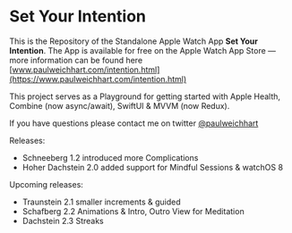 # Set Your Intention

This is the Repository of the Standalone Apple Watch App **Set Your Intention**. The App is available for free on the Apple Watch App Store — more information can be found here [www.paulweichhart.com/intention.html](https://www.paulweichhart.com/intention.html) 

This project serves as a Playground for getting started with Apple Health, Combine (now async/await), SwiftUI & MVVM (now Redux).

If you have questions please contact me on twitter [@paulweichhart](https://www.twitter.com/paulweichhart)

Releases:
* Schneeberg      1.2 introduced more Complications
* Hoher Dachstein 2.0 added support for Mindful Sessions & watchOS 8

Upcoming releases:
* Traunstein      2.1 smaller increments & guided
* Schafberg       2.2 Animations & Intro, Outro View for Meditation
* Dachstein       2.3 Streaks


 
